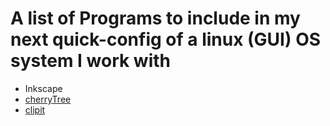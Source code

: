 # A list of Programs to include in my next quick-config of a linux (GUI) OS system I work with   

*  Inkscape
*   [cherryTree](https://github.com/giuspen/cherrytree#building-cherrytree-on-ubuntu )
* [clipit](https://github.com/CristianHenzel/ClipIt/find/master)
